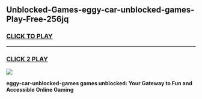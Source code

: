 
## Unblocked-Games-eggy-car-unblocked-games-Play-Free-256jq
<h3>
<a href="https://premium76.site?title=eggy-car-unblocked-games&ref=22A">CLICK TO PLAY</a></h3>
<hr>

<h3>
<a href="https://premium76.site?title=eggy-car-unblocked-games&ref=22A">CLICK 2 PLAY</a>
  
</h3>

<a href="https://premium76.site?title=eggy-car-unblocked-games&ref=22A"><img src="https://clearcache.store/games.png"></a>


**eggy-car-unblocked-games games unblocked: Your Gateway to Fun and Accessible Online Gaming**
